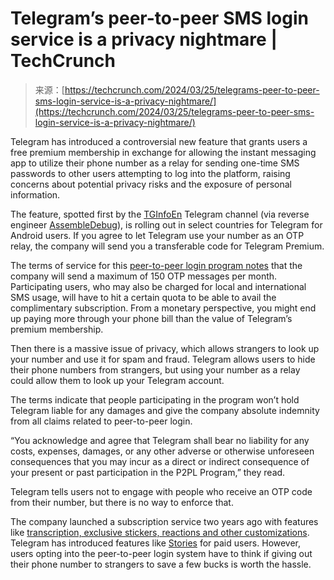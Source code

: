 <!--yml
category: 未分类
date: 2024-05-29 12:42:03
-->

# Telegram’s peer-to-peer SMS login service is a privacy nightmare | TechCrunch

> 来源：[https://techcrunch.com/2024/03/25/telegrams-peer-to-peer-sms-login-service-is-a-privacy-nightmare/](https://techcrunch.com/2024/03/25/telegrams-peer-to-peer-sms-login-service-is-a-privacy-nightmare/)

Telegram has introduced a controversial new feature that grants users a free premium membership in exchange for allowing the instant messaging app to utilize their phone number as a relay for sending one-time SMS passwords to other users attempting to log into the platform, raising concerns about potential privacy risks and the exposure of personal information.

The feature, spotted first by the [TGInfoEn](https://t.me/tginfoen) Telegram channel (via reverse engineer [AssembleDebug](https://twitter.com/AssembleDebug)), is rolling out in select countries for Telegram for Android users. If you agree to let Telegram use your number as an OTP relay, the company will send you a transferable code for Telegram Premium.

The terms of service for this [peer-to-peer login program notes](https://telegram.org/tos/p2pl) that the company will send a maximum of 150 OTP messages per month. Participating users, who may also be charged for local and international SMS usage, will have to hit a certain quota to be able to avail the complimentary subscription. From a monetary perspective, you might end up paying more through your phone bill than the value of Telegram’s premium membership.

Then there is a massive issue of privacy, which allows strangers to look up your number and use it for spam and fraud. Telegram allows users to hide their phone numbers from strangers, but using your number as a relay could allow them to look up your Telegram account.

The terms indicate that people participating in the program won’t hold Telegram liable for any damages and give the company absolute indemnity from all claims related to peer-to-peer login.

“You acknowledge and agree that Telegram shall bear no liability for any costs, expenses, damages, or any other adverse or otherwise unforeseen consequences that you may incur as a direct or indirect consequence of your present or past participation in the P2PL Program,” they read.

Telegram tells users not to engage with people who receive an OTP code from their number, but there is no way to enforce that.

The company launched a subscription service two years ago with features like [transcription, exclusive stickers, reactions and other customizations](https://techcrunch.com/2022/06/19/telegram-tops-700-million-users-launches-premium-tier/). Telegram has introduced features like [Stories](https://techcrunch.com/2023/07/21/telegram-rolls-out-stories-feature-premium-users/) for paid users. However, users opting into the peer-to-peer login system have to think if giving out their phone number to strangers to save a few bucks is worth the hassle.